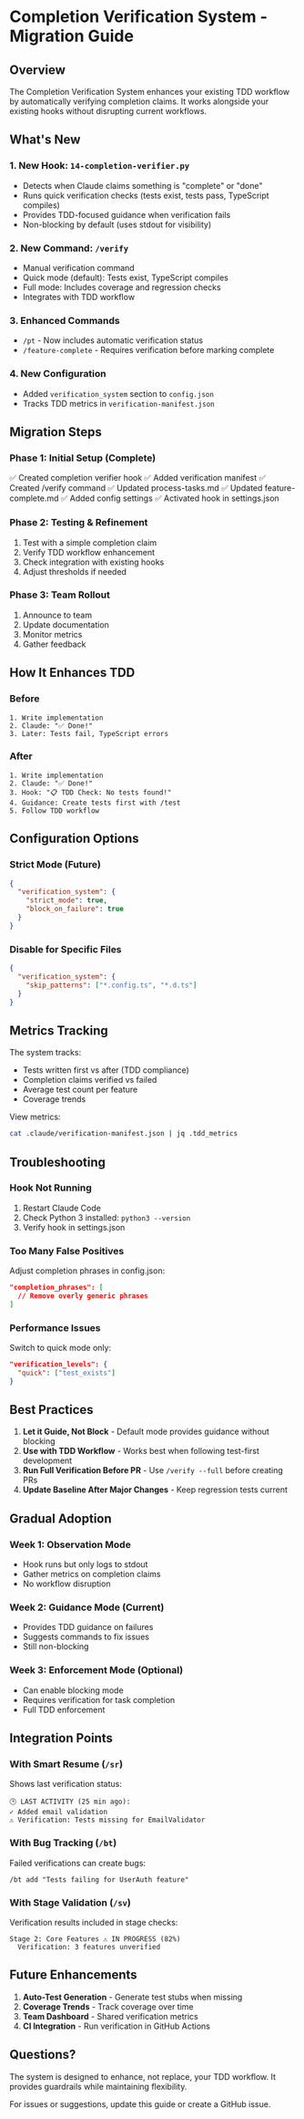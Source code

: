 # Completion Verification System - Migration Guide

## Overview

The Completion Verification System enhances your existing TDD workflow by automatically verifying completion claims. It works alongside your existing hooks without disrupting current workflows.

## What's New

### 1. New Hook: `14-completion-verifier.py`
- Detects when Claude claims something is "complete" or "done"
- Runs quick verification checks (tests exist, tests pass, TypeScript compiles)
- Provides TDD-focused guidance when verification fails
- Non-blocking by default (uses stdout for visibility)

### 2. New Command: `/verify`
- Manual verification command
- Quick mode (default): Tests exist, TypeScript compiles
- Full mode: Includes coverage and regression checks
- Integrates with TDD workflow

### 3. Enhanced Commands
- `/pt` - Now includes automatic verification status
- `/feature-complete` - Requires verification before marking complete

### 4. New Configuration
- Added `verification_system` section to `config.json`
- Tracks TDD metrics in `verification-manifest.json`

## Migration Steps

### Phase 1: Initial Setup (Complete)
✅ Created completion verifier hook
✅ Added verification manifest
✅ Created /verify command
✅ Updated process-tasks.md
✅ Updated feature-complete.md
✅ Added config settings
✅ Activated hook in settings.json

### Phase 2: Testing & Refinement
1. Test with a simple completion claim
2. Verify TDD workflow enhancement
3. Check integration with existing hooks
4. Adjust thresholds if needed

### Phase 3: Team Rollout
1. Announce to team
2. Update documentation
3. Monitor metrics
4. Gather feedback

## How It Enhances TDD

### Before
```
1. Write implementation
2. Claude: "✅ Done!"
3. Later: Tests fail, TypeScript errors
```

### After
```
1. Write implementation
2. Claude: "✅ Done!"
3. Hook: "📋 TDD Check: No tests found!"
4. Guidance: Create tests first with /test
5. Follow TDD workflow
```

## Configuration Options

### Strict Mode (Future)
```json
{
  "verification_system": {
    "strict_mode": true,
    "block_on_failure": true
  }
}
```

### Disable for Specific Files
```json
{
  "verification_system": {
    "skip_patterns": ["*.config.ts", "*.d.ts"]
  }
}
```

## Metrics Tracking

The system tracks:
- Tests written first vs after (TDD compliance)
- Completion claims verified vs failed
- Average test count per feature
- Coverage trends

View metrics:
```bash
cat .claude/verification-manifest.json | jq .tdd_metrics
```

## Troubleshooting

### Hook Not Running
1. Restart Claude Code
2. Check Python 3 installed: `python3 --version`
3. Verify hook in settings.json

### Too Many False Positives
Adjust completion phrases in config.json:
```json
"completion_phrases": [
  // Remove overly generic phrases
]
```

### Performance Issues
Switch to quick mode only:
```json
"verification_levels": {
  "quick": ["test_exists"]
}
```

## Best Practices

1. **Let it Guide, Not Block** - Default mode provides guidance without blocking
2. **Use with TDD Workflow** - Works best when following test-first development
3. **Run Full Verification Before PR** - Use `/verify --full` before creating PRs
4. **Update Baseline After Major Changes** - Keep regression tests current

## Gradual Adoption

### Week 1: Observation Mode
- Hook runs but only logs to stdout
- Gather metrics on completion claims
- No workflow disruption

### Week 2: Guidance Mode (Current)
- Provides TDD guidance on failures
- Suggests commands to fix issues
- Still non-blocking

### Week 3: Enforcement Mode (Optional)
- Can enable blocking mode
- Requires verification for task completion
- Full TDD enforcement

## Integration Points

### With Smart Resume (`/sr`)
Shows last verification status:
```
🕒 LAST ACTIVITY (25 min ago):
✓ Added email validation
⚠️ Verification: Tests missing for EmailValidator
```

### With Bug Tracking (`/bt`)
Failed verifications can create bugs:
```
/bt add "Tests failing for UserAuth feature"
```

### With Stage Validation (`/sv`)
Verification results included in stage checks:
```
Stage 2: Core Features ⚠️ IN PROGRESS (82%)
  Verification: 3 features unverified
```

## Future Enhancements

1. **Auto-Test Generation** - Generate test stubs when missing
2. **Coverage Trends** - Track coverage over time
3. **Team Dashboard** - Shared verification metrics
4. **CI Integration** - Run verification in GitHub Actions

## Questions?

The system is designed to enhance, not replace, your TDD workflow. It provides guardrails while maintaining flexibility.

For issues or suggestions, update this guide or create a GitHub issue.
